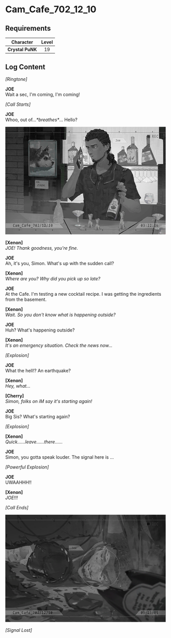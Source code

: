 # Cam_Cafe_702_12_10
## Requirements
|   Character    |Level|
|----------------|:---:|
|**Crystal PuNK**| 19  |

## Log Content
*\[Ringtone\]*

**JOE**<br>
Wait a sec, I'm coming, I'm coming!

*[Call Starts]*

**JOE**<br>
Whoo, out of...*\*breathes\**... Hello?

![cpos2402.png](./attachments/cpos2402.png)

**[Xenon]**<br>
*JOE! Thank goodness, you're fine.*

**JOE**<br>
Ah, it's you, Simon. What's up with the sudden call?

**[Xenon]**<br>
*Where are you? Why did you pick up so late?*

**JOE**<br>
At the Cafe. I'm testing a new cocktail recipe. I was getting the ingredients from the basement.

**[Xenon]**<br>
*Wait. So you don't know what is happening outside?*

**JOE**<br>
Huh? What's happening outside?

**[Xenon]**<br>
*It's an emergency situation. Check the news now...*

*\[Explosion\]*

**JOE**<br>
What the hell!? An earthquake?

**[Xenon]**<br>
*Hey, what...*

**[Cherry]**<br>
*Simon, folks on iM say it's starting again!*

**JOE**<br>
Big Sis? What's starting again?

*\[Explosion\]*

**[Xenon]**<br>
*Quick……leave……there……*

**JOE**<br>
Simon, you gotta speak louder. The signal here is ...

*\[Powerful Explosion\]*

**JOE**<br>
UWAAHHH!!

**[Xenon]**<br>
*JOE!!!*

*[Call Ends]*

![cpos2403.png](./attachments/cpos2403.png)

*[Signal Lost]*

